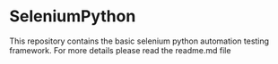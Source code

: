 # SeleniumPython
This repository contains the basic selenium python automation testing framework. For more details please read the readme.md file
